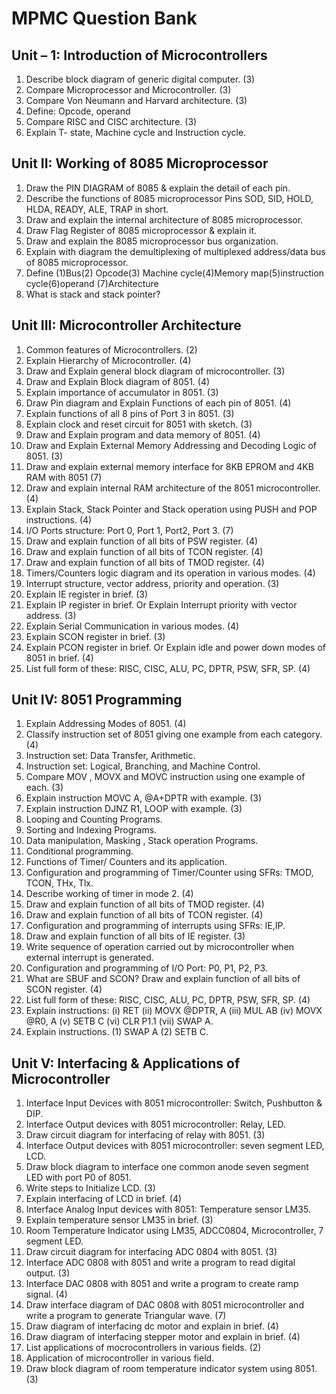 # MPMC Question Bank

## Unit – 1: Introduction of Microcontrollers

1. ​Describe block diagram of generic digital computer. (3)
2. Compare Microprocessor and Microcontroller. (3)
3. ​Compare Von Neumann and Harvard architecture. (3)
4. Define: Opcode, operand
5. ​Compare RISC and CISC architecture. (3)
6. Explain T- state, Machine cycle and Instruction cycle.

## Unit II: Working of 8085 Microprocessor

1. Draw the PIN DIAGRAM of 8085 & explain the detail of each pin.
2. Describe the functions of 8085 microprocessor Pins SOD, SID, HOLD, HLDA, READY, ALE, TRAP in short.
3. Draw and explain the internal architecture of 8085 microprocessor.
4. Draw Flag Register of 8085 microprocessor & explain it.
5. Draw and explain the 8085 microprocessor bus organization.
6. Explain with diagram the demultiplexing of multiplexed address/data bus of 8085 microprocessor.
7. Define (1)Bus(2) Opcode(3) Machine cycle(4)Memory map(5)instruction cycle(6)operand (7)Architecture
10. What is stack and stack pointer?


## Unit III: Microcontroller Architecture

1. Common features of Microcontrollers. (2)
2. Explain Hierarchy of Microcontroller. (4)
3. Draw and Explain general block diagram of microcontroller. (3)​
4. Draw and Explain Block diagram of 8051. (4)
5. ​Explain importance of accumulator in 8051. (3)
6. ​Draw Pin diagram and Explain Functions of each pin of 8051. (4)
7. ​Explain functions of all 8 pins of Port 3 in 8051. (3)
8. ​Explain clock and reset circuit for 8051 with sketch. (3)
9. ​Draw and Explain program and data memory of 8051. (4)
10. ​Draw and Explain External Memory Addressing and Decoding Logic of 8051. (3)
11. ​Draw and explain external memory interface for 8KB EPROM and 4KB RAM with 8051 (7)
12. ​Draw and explain internal RAM architecture of the 8051 microcontroller. (4)
13. ​Explain Stack, Stack Pointer and Stack operation using PUSH and POP instructions. (4)
14. ​I/O Ports structure: Port 0, Port 1, Port2, Port 3. (7)
15. ​Draw and explain function of all bits of PSW register. (4)
16. ​Draw and explain function of all bits of TCON register. (4)
17. ​Draw and explain function of all bits of TMOD register. (4)
18. ​Timers/Counters logic diagram and its operation in various modes. (4)
19. ​Interrupt structure, vector address, priority and operation. (3)
20. ​Explain IE register in brief. (3)
21. ​Explain IP register in brief. Or Explain Interrupt priority with vector address. (3)
22. ​Explain Serial Communication in various modes. (4)
23. ​Explain SCON register in brief. (3)
24. ​Explain PCON register in brief. Or Explain idle and power down modes of 8051 in brief. (4)
25. ​List full form of these: RISC, CISC, ALU, PC, DPTR, PSW, SFR, SP. (4) 

## Unit IV: 8051 Programming

1. ​Explain Addressing Modes of 8051. (4)
2. ​Classify instruction set of 8051 giving one example from each category. (4)
3. ​Instruction set: Data Transfer, Arithmetic.
4. ​Instruction set: Logical, Branching, and Machine Control.
5. ​Compare MOV , MOVX and MOVC instruction using one example of each. (3)
6. ​Explain instruction MOVC A, @A+DPTR with example. (3)
7. ​Explain instruction DJNZ R1, LOOP with example. (3)
8. ​Looping and Counting Programs.
9. ​Sorting and Indexing Programs.
10. ​Data manipulation, Masking , Stack operation Programs.
11. ​Conditional programming.
12. ​Functions of Timer/ Counters and its application.
13. ​Configuration and programming of Timer/Counter using SFRs: TMOD, TCON, THx, Tlx.
14. ​Describe working of timer in mode 2. (4)
15. ​Draw and explain function of all bits of TMOD register. (4)
16. ​Draw and explain function of all bits of TCON register. (4)
17. ​Configuration and programming of interrupts using SFRs: IE,IP.
18. ​Draw and explain function of all bits of IE register. (3)
19. ​Write sequence of operation carried out by microcontroller when external interrupt is generated.
20. ​Configuration and programming of I/O Port: P0, P1, P2, P3.
21. ​What are SBUF and SCON? Draw and explain function of all bits of SCON register. (4)
22. ​List full form of these: RISC, CISC, ALU, PC, DPTR, PSW, SFR, SP. (4)
23. ​Explain instructions: (i) RET (ii) MOVX @DPTR, A (iii) MUL AB (iv) MOVX @R0, A (v) SETB C (vi) CLR P1.1 (vii) SWAP A.
24. ​Explain instructions. (1) SWAP A (2) SETB C.

## Unit V: Interfacing & Applications of Microcontroller

1. ​Interface Input Devices with 8051 microcontroller: Switch, Pushbutton & DIP.
3. ​Interface Output devices with 8051 microcontroller: Relay, LED.
4. ​Draw circuit diagram for interfacing of relay with 8051. (3)
5. ​Interface Output devices with 8051 microcontroller: seven segment LED, LCD.
6. ​Draw block diagram to interface one common anode seven segment LED with port P0 of 8051.  
7. ​Write steps to Initialize LCD. (3)
8. ​Explain interfacing of LCD in brief. (4)
9. ​Interface Analog Input devices with 8051: Temperature sensor LM35.
10. ​Explain temperature sensor LM35 in brief. (3)
11. Room Temperature Indicator using LM35, ADCC0804, Microcontroller, 7 segment LED.
12. ​Draw circuit diagram for interfacing ADC 0804 with 8051. (3)
13. ​Interface ADC 0808 with 8051 and write a program to read digital output. (3)
14. ​Interface DAC 0808 with 8051 and write a program to create ramp signal. (4)
15. ​Draw interface diagram of DAC 0808 with 8051 microcontroller and write a program to generate Triangular wave. (7)
16. ​Draw diagram of interfacing dc motor and explain in brief. (4)
17. ​Draw diagram of interfacing stepper motor and explain in brief. (4)
18. ​List applications of mocrocontrollers in various fields. (2) 
19. ​Application of microcontroller in various field.
20. ​Draw block diagram of room temperature indicator system using 8051. (3)